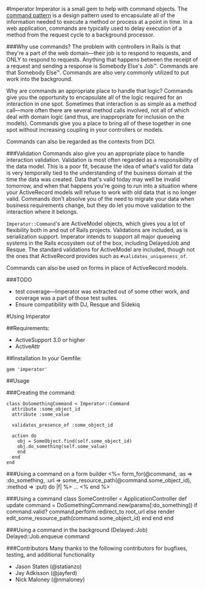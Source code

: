 #Imperator
Imperator is a small gem to help with command objects. The [command pattern](http://c2.com/cgi/wiki?CommandPattern) is a design pattern used to encapsulate all of the information needed to execute a method or process at a point in time. In a web application, commands are typically used to delay execution of a method from the request cycle to a background processor.

###Why use commands?
The problem with controllers in Rails is that they're a part of the web domain—their job is to respond to requests, and ONLY to respond to requests. Anything that happens between the receipt of a request and sending a response is Somebody Else's Job™. Commands are that Somebody Else™. Commands are also very commonly utilized to put work into the background. 

Why are commands an appropriate place to handle that logic? Commands give you the opportunity to encapsulate all of the logic required for an interaction in one spot. Sometimes that interaction is as simple as a method call—more often there are several method calls involved, not all of which deal with domain logic (and thus, are inappropriate for inclusion on the models). Commands give you a place to bring all of these together in one spot without increasing coupling in your controllers or models.

Commands can also be regarded as the contexts from DCI.

###Validation 
Commands also give you an appropriate place to handle interaction validation. Validation is most often regarded as a responsibility of the data model. This is a poor fit, because the idea of what's valid for data is very temporally tied to the understanding of the business domain at the time the data was created. Data that's valid today may well be invalid tomorrow, and when that happens you're going to run into a situation where your ActiveRecord models will refuse to work with old data that is no longer valid. Commands don't absolve you of the need to migrate your data when business requirements change, but they do let you move validation to the interaction where it belongs.

`Imperator::Command`'s are ActiveModel objects, which gives you a lot of flexibility both in and out of Rails projects. Validations are included, as is serialization support. Imperator intends to support all major queueing systems in the Rails ecosystem out of the box, including DelayedJob and Resque. The standard validations for ActiveModel are included, though not the ones that ActiveRecord provides such as `#validates_uniqueness_of`.

Commands can also be used on forms in place of ActiveRecord models. 

###TODO
* test coverage—Imperator was extracted out of some other work, and coverage was a part of those test suites.
* Ensure compatibility with DJ, Resque and Sidekiq

#Using Imperator

##Requirements:
* ActiveSupport 3.0 or higher
* ActiveAttr

##Installation
 In your Gemfile:

    gem 'imperator'

##Usage

###Creating the command:

    class DoSomethingCommand < Imperator::Command
      attribute :some_object_id
      attribute :some_value

      validates_presence_of :some_object_id

      action do
        obj = SomeObject.find(self.some_object_id)
        obj.do_something(self.some_value)
        end
      end
    end

###Using a command on a form builder
    <%= form_for(@command, :as => :do_something, :url => some_resource_path(@command.some_object_id), :method => :put) do |f| %>
    ...
    <% end %>

###Using a command
    class SomeController < ApplicationController
      def update
        command = DoSomethingCommand.new(params[:do_something])
        if command.valid?
          command.perform
          redirect_to root_url
        else
          render edit_some_resource_path(command.some_object_id)
        end
      end
    end

###Using a command in the background (Delayed::Job)
    Delayed::Job.enqueue command

###Contributors
Many thanks to the following contributors for bugfixes, testing, and
additional functionality

* Jason Staten (@statianzo)
* Jay Adkisson (@jayferd)
* Nick Maloney (@nmaloney)

		  
